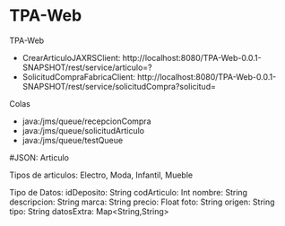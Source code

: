 # TPA-Web
TPA-Web

- CrearArticuloJAXRSClient: http://localhost:8080/TPA-Web-0.0.1-SNAPSHOT/rest/service/articulo=?
- SolicitudCompraFabricaClient: http://localhost:8080/TPA-Web-0.0.1-SNAPSHOT/rest/service/solicitudCompra?solicitud=

Colas

- java:/jms/queue/recepcionCompra
- java:/jms/queue/solicitudArticulo
- java:/jms/queue/testQueue

#JSON: Articulo

Tipos de articulos: 
Electro, Moda, Infantil, Mueble

Tipo de Datos:
idDeposito: String
codArticulo: Int
nombre: String
descripcion: String
marca: String
precio: Float
foto: String
origen: String
tipo: String
datosExtra: Map<String,String>

